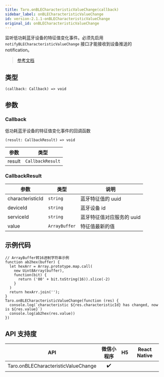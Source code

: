 ```yaml
---
title: Taro.onBLECharacteristicValueChange(callback)
sidebar_label: onBLECharacteristicValueChange
id: version-2.1.1-onBLECharacteristicValueChange
original_id: onBLECharacteristicValueChange
---
```


监听低功耗蓝牙设备的特征值变化事件。必须先启用 `notifyBLECharacteristicValueChange` 接口才能接收到设备推送的 notification。

> [参考文档](https://developers.weixin.qq.com/miniprogram/dev/api/device/bluetooth-ble/wx.onBLECharacteristicValueChange.html)

## 类型

```tsx
(callback: Callback) => void
```

## 参数

### Callback

低功耗蓝牙设备的特征值变化事件的回调函数

```tsx
(result: CallbackResult) => void
```

<table>
  <thead>
    <tr>
      <th>参数</th>
      <th>类型</th>
    </tr>
  </thead>
  <tbody>
    <tr>
      <td>result</td>
      <td><code>CallbackResult</code></td>
    </tr>
  </tbody>
</table>

### CallbackResult

<table>
  <thead>
    <tr>
      <th>参数</th>
      <th>类型</th>
      <th>说明</th>
    </tr>
  </thead>
  <tbody>
    <tr>
      <td>characteristicId</td>
      <td><code>string</code></td>
      <td>蓝牙特征值的 uuid</td>
    </tr>
    <tr>
      <td>deviceId</td>
      <td><code>string</code></td>
      <td>蓝牙设备 id</td>
    </tr>
    <tr>
      <td>serviceId</td>
      <td><code>string</code></td>
      <td>蓝牙特征值对应服务的 uuid</td>
    </tr>
    <tr>
      <td>value</td>
      <td><code>ArrayBuffer</code></td>
      <td>特征值最新的值</td>
    </tr>
  </tbody>
</table>

## 示例代码

```tsx
// ArrayBuffer转16进制字符串示例
function ab2hex(buffer) {
  let hexArr = Array.prototype.map.call(
    new Uint8Array(buffer),
    function(bit) {
      return ('00' + bit.toString(16)).slice(-2)
    }
  )
  return hexArr.join('');
}
Taro.onBLECharacteristicValueChange(function (res) {
  console.log(`characteristic ${res.characteristicId} has changed, now is ${res.value}`)
  console.log(ab2hex(res.value))
})
```

## API 支持度

| API | 微信小程序 | H5 | React Native |
| :---: | :---: | :---: | :---: |
| Taro.onBLECharacteristicValueChange | ✔️ |  |  |
